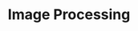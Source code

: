 ---
word: "true"

title: "Image Processing"

categories: ['']

tags: ['Image', 'Processing']

arwords: 'معالجة الصور'

arexps: []

enwords: ['Image Processing']

enexps: []

arlexicons: 'ع'

enlexicons: 'I'

authors: ['Ruqayya Roshdy']

translators: ['']

citations: 'مقدمة في حوسبة اللغة العربية'

sources: 'مركز الملك عبدالله بن عبدالعزيز الدولي لخدمة اللغة العربية'

slug: ""
---